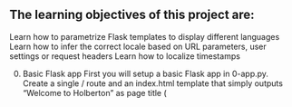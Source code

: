 ## The learning objectives of this project are:

Learn how to parametrize Flask templates to display different languages
Learn how to infer the correct locale based on URL parameters, user settings or request headers
Learn how to localize timestamps

0. Basic Flask app
First you will setup a basic Flask app in 0-app.py. 
Create a single / route and an index.html template that simply outputs “Welcome to Holberton” as page title (<title>) and “Hello world” as header (<h1>).

